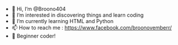 - 👋 Hi, I’m @Broono404
- 👀 I’m interested in discovering things and learn coding
- 🌱 I’m currently learning HTML and Python
- 📫 How to reach me : https://www.facebook.com/broonovemberr/
- 🌠 Beginner coder!
